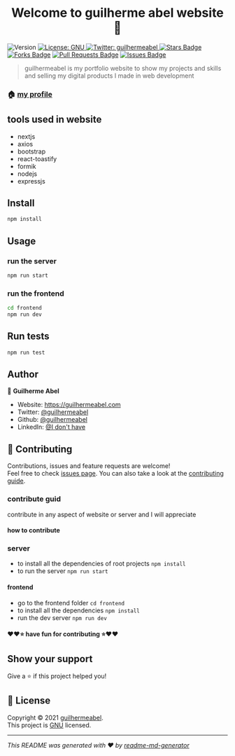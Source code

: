 <h1 align="center">Welcome to guilherme abel website 👋</h1>
<p>
  <img alt="Version" src="https://img.shields.io/badge/version-1.0.0-blue.svg?cacheSeconds=2592000" />
  <a href="https://github.com/guilhermeabel99/guilhermeabel.tk/blob/main/LICENSE" target="_blank">
    <img alt="License: GNU" src="https://img.shields.io/badge/License-GNU-yellow.svg" />
  </a>
  <a href="https://twitter.com/guilhermeabel99" target="_blank">
    <img alt="Twitter: guilhermeabel" src="https://img.shields.io/twitter/follow/guilhermeabel99.svg?style=social" />
  </a>
  <a href="https://github.com/abhisheknaiidu/awesome-github-profile-readme/stargazers"><img src="https://img.shields.io/github/stars/alguerocode/website" alt="Stars Badge"/></a>
<a href="https://github.com/abhisheknaiidu/awesome-github-profile-readme/network/members"><img src="https://img.shields.io/github/forks/alguerocode/website" alt="Forks Badge"/></a>
<a href="https://github.com/abhisheknaiidu/awesome-github-profile-readme/pulls"><img src="https://img.shields.io/github/issues-pr/alguerocode/website" alt="Pull Requests Badge"/></a>
<a href="https://github.com/abhisheknaiidu/awesome-github-profile-readme/issues"><img src="https://img.shields.io/github/issues/alguerocode/website" alt="Issues Badge"/></a>


</p>

> guilhermeabel is my portfolio website to show my projects and skills and selling my digital products I made in web development

### 🏠 [my profile](https://github.com/guilhermeabel99)


## tools used in website
- nextjs
- axios
- bootstrap
- react-toastify
- formik
- nodejs
- expressjs

## Install

```sh
npm install
```

## Usage

### run the server
```sh
npm run start
```
### run the frontend
```sh
cd frontend
npm run dev
```
## Run tests

```sh
npm run test
```

## Author

👤 **Guilherme Abel**

* Website: https://guilhermeabel.com
* Twitter: [@guilhermeabel](https://twitter.com/guilhermeabel99)
* Github: [@guilhermeabel](https://github.com/guilhermeabel99)
* LinkedIn: [@I don't have](https://linkedin.com/in/guilhermeabel)

## 🤝 Contributing

Contributions, issues and feature requests are welcome!<br />Feel free to check [issues page](https://github.com/guilhermeabel99/alguero.tk/issues). You can also take a look at the [contributing guide](ssh://git@github.com/guilhermeabel99/website/blob/master/CONTRIBUTING.md).

### contribute guid
contribute in any aspect of website or server and I will appreciate

#### how to contribute

### server
- to install all the dependencies of root projects `npm install`
- to run the server `npm run start`
#### frontend
- go to the frontend folder `cd frontend`
- to install all the dependencies `npm install`
- run the dev server `npm run dev`
#### ❤️❤️⭐️ have fun for contributing ⭐️❤️❤️
## Show your support

Give a ⭐️ if this project helped you!

## 📝 License

Copyright © 2021 [guilhermeabel](https://github.com/guilhermeabel99).<br />
This project is [GNU](https://github.com/alguerocode/guilhermeabel99.tk/blob/main/LICENSE) licensed.

***
_This README was generated with ❤️ by [readme-md-generator](https://github.com/kefranabg/readme-md-generator)_
